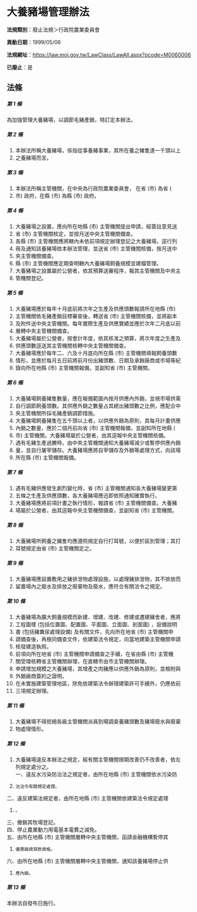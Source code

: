 # 大養豬場管理辦法

**法規類別**：廢止法規＞行政院農業委員會

**異動日期**：1999/05/06  

**法規網址**：https://law.moj.gov.tw/LawClass/LawAll.aspx?pcode=M0060006

**已廢止**：是



## 法條
##### 第 1 條
為加強管理大養豬場，以調節毛豬產銷，特訂定本辦法。

##### 第 2 條
1. 本辦法所稱大養豬場，係指從事養豬事業，其所在養之豬隻達一千頭以上
1. 之養豬場而言。

##### 第 3 條
1. 本辦法所稱主管機關，在中央為行政院農業委員會， 在省 (市) 為省 (
1. 市) 政府，在縣 (市) 為縣 (市) 政府。

##### 第 4 條
1. 大養豬場之設置，應向所在地縣 (市) 主管機關提出申請，經簽註意見送
1. 省 (市) 主管機關核定，並按月送中央主管機關備查。
1. 各縣 (市) 主管機關應將轄內未依前項規定辦理登記之大養豬場，逕行列
1. 冊及通知該養豬場依本辦法管理，並送省 (市) 主管機關核備，按月送中
1. 央主管機關備查。
1. 縣 (市) 主管機關應定期查明轄內大養豬場飼養規模並建檔管理。
1. 大養豬場之設置屬於公營者，依其預算送審程序，報其主管機關及中央主
1. 管機關登記。

##### 第 5 條
1. 大養豬場應於每年十月底前將次年之生產及供應頭數報請所在地縣 (市)
1. 主管機關依毛豬產銷目標審查後，轉送省 (市) 主管機關核備，並將副本
1. 及附件送中央主管機關。每年實際生產及供應實績並應於次年二月底以前
1. 層轉中央主管機關備查。
1. 大養豬場屬於公營者，按會計年度，依其核准之預算，將次年度之生產及
1. 供應頭數逕送其主管機關核轉中央主管機關備查。
1. 大養豬場應於每年二、六及十月底向所在縣 (市) 主管機關填報飼養頭數
1. 情形，並應於每月五日前將前月份出豬頭數、日期及承銷廠商或市場等紀
1. 錄向所在地縣 (市) 主管機關報備，並副知省 (市) 主管機關。

##### 第 6 條
1. 大養豬場飼養豬隻數量，應在報備範圍內按月供應內外銷，並視市場供需
1. 自行調節飼養頭數。其供應外銷之數量占其總出豬頭數之比例，應配合中
1. 央主管機關所採毛豬產銷調節措施。
1. 大養豬場飼養豬隻在五千頭以上者，以供應外銷為原則，其每月計畫供應
1. 內銷之數量，應於二個月前向省 (市) 主管機關報備，並副知所在地縣 (
1. 市) 主管機關。大養豬場屬於公營者，由其逕報中央主管機關核備。
1. 遇有毛豬生產過賸時，由中央主管機關通知大養豬場減少或暫停供應內銷
1. 量，並自行屠宰儲存。大養豬場應將自宰儲存及外銷等處理方式，向該場
1. 所在縣 (市) 主管機關報備。

##### 第 7 條
1. 遇有毛豬供應發生劇烈變化時，省 (市) 主管機關通知各大養豬場變更第
1. 五條之生產及供應頭數，各大養豬場應迅即依照通知確實執行。
1. 大養豬場應將前項計畫之執行情形，報請省 (市) 主管機關備查。大養豬
1. 場屬於公營者，由其逕報中央主管機關備查，並副知省 (市) 主管機關。

##### 第 8 條
1. 大養豬場所飼養之豬隻均應遵照規定自行打耳號，以便於區別管理；其打
1. 耳號規定由省 (市) 主管機關定之。

##### 第 9 條
1. 大養豬場應設置敷用之豬排泄物處理設施，以處理豬排泄物，其不排放而
1. 留置場內之廢水及排放之廢棄物及廢水，應符合有關法令之規定。

##### 第 10 條
1. 大養豬場為擴大飼養規模而新建、增建、改建、修建或遷建豬舍者，應將
1. 工程圖樣 (包括位置圖、配置圖、平面圖、立面圖、剖面圖) ，設備說明
1. 書 (包括豬糞尿處理設備) 及有關文件，先向所在地省 (市) 主管機關申
1. 請備查後，再檢同備查文件，依建築法令規定，向當地建築主管機關申請
1. 核發建造執照。
1. 前項向所在地省 (市) 主管機關申請備查之手續，在省由縣 (市) 主管機
1. 關受理核轉省主管機關辦理，在直轄市由市主管機關辦理。
1. 申請增加規模之大養豬場，其增產之肉豬應以供應外銷為原則，並檢附與
1. 外銷廠商簽約之證明。
1. 在未實施建築管理地區，除免依建築法令辦理建築許可手續外，仍應依前
1. 三項規定辦理。

##### 第 11 條
1. 大養豬場不得拒絕各級主管機關派員到場調查養豬頭數及豬場廢水與廢棄
1. 物處理情形。

##### 第 12 條
1. 大養豬場違反本辦法之規定，經有關主管機關限期改善仍不改善者，依左  
列規定處分之。  
一、違反水污染防治法之規定者，由所在地縣 (市) 主管機關依水污染防
1.     治法令有關規定處理。  
二、違反建築法規定者，由所在地縣 (市) 主管機關依建築法令規定處理
1.     。  
三、撤銷其牧場登記。  
四、停止農業動力用電基本電費之減免。  
五、由所在地縣 (市) 主管機關層轉中央主管機關，函請金融機構暫停其
1.     優惠融資貸款資格。  
六、由所在地縣 (市) 主管機關層轉中央主管機關，通知該養豬場停止供
1.     應內銷。

##### 第 13 條
本辦法自發布日施行。


